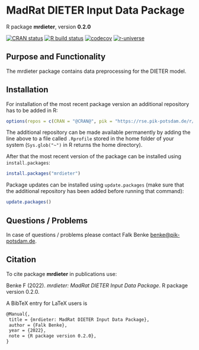 # MadRat DIETER Input Data Package

R package **mrdieter**, version **0.2.0**

[![CRAN status](https://www.r-pkg.org/badges/version/mrdieter)](https://cran.r-project.org/package=mrdieter)  [![R build status](https://github.com/fbenke-pik/mrdieter/workflows/check/badge.svg)](https://github.com/fbenke-pik/mrdieter/actions) [![codecov](https://codecov.io/gh/fbenke-pik/mrdieter/branch/master/graph/badge.svg)](https://app.codecov.io/gh/fbenke-pik/mrdieter) [![r-universe](https://pik-piam.r-universe.dev/badges/mrdieter)](https://pik-piam.r-universe.dev/ui#builds)

## Purpose and Functionality

The mrdieter package contains data preprocessing for the DIETER model.


## Installation

For installation of the most recent package version an additional repository has to be added in R:

```r
options(repos = c(CRAN = "@CRAN@", pik = "https://rse.pik-potsdam.de/r/packages"))
```
The additional repository can be made available permanently by adding the line above to a file called `.Rprofile` stored in the home folder of your system (`Sys.glob("~")` in R returns the home directory).

After that the most recent version of the package can be installed using `install.packages`:

```r 
install.packages("mrdieter")
```

Package updates can be installed using `update.packages` (make sure that the additional repository has been added before running that command):

```r 
update.packages()
```

## Questions / Problems

In case of questions / problems please contact Falk Benke <benke@pik-potsdam.de>.

## Citation

To cite package **mrdieter** in publications use:

Benke F (2022). _mrdieter: MadRat DIETER Input Data Package_. R package version 0.2.0.

A BibTeX entry for LaTeX users is

 ```latex
@Manual{,
  title = {mrdieter: MadRat DIETER Input Data Package},
  author = {Falk Benke},
  year = {2022},
  note = {R package version 0.2.0},
}
```
